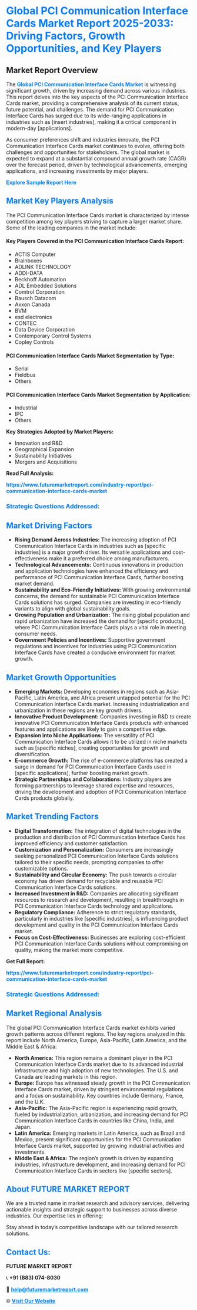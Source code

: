 <h1 style="color: #007BFF;">Global PCI Communication Interface Cards Market Report 2025-2033: Driving Factors, Growth Opportunities, and Key Players</h1>

<section id="overview">
<h2>Market Report Overview</h2>
<p>The <a href="https://www.futuremarketreport.com/industry-report/pci-communication-interface-cards-market" style="color: #007BFF; text-decoration: none;"><strong>Global PCI Communication Interface Cards Market</strong></a> is witnessing significant growth, driven by increasing demand across various industries. This report delves into the key aspects of the PCI Communication Interface Cards market, providing a comprehensive analysis of its current status, future potential, and challenges. The demand for PCI Communication Interface Cards has surged due to its wide-ranging applications in industries such as [insert industries], making it a critical component in modern-day [applications].</p>
<p>As consumer preferences shift and industries innovate, the PCI Communication Interface Cards market continues to evolve, offering both challenges and opportunities for stakeholders. The global market is expected to expand at a substantial compound annual growth rate (CAGR) over the forecast period, driven by technological advancements, emerging applications, and increasing investments by major players.</p>
</section>

<section id="overview">
<p><a href="https://www.futuremarketreport.com/request-sample/reportId=76823" style="color: #007BFF; text-decoration: none;"><strong>Explore Sample Report Here</strong></a></p>
</section>

<section id="key-players">
<h2 style="color: #007BFF;">Market Key Players Analysis</h2>
<p>The PCI Communication Interface Cards market is characterized by intense competition among key players striving to capture a larger market share. Some of the leading companies in the market include:</p>
<h4>Key Players Covered in the PCI Communication Interface Cards Report:</h4>
<ul><li>ACTIS Computer</li><li>Brainboxes</li><li>ADLINK TECHNOLOGY</li><li>ADDI-DATA</li><li>Beckhoff Automation</li><li>ADL Embedded Solutions</li><li>Comtrol Corporation</li><li>Bausch Datacom</li><li>Axxon Canada</li><li>BVM</li><li>esd electronics</li><li>CONTEC</li><li>Data Device Corporation</li><li>Contemporary Control Systems</li><li>Copley Controls</li></ul>
<h4>PCI Communication Interface Cards Market Segmentation by Type:</h4>
<ul><li>Serial</li><li>Fieldbus</li><li>Others</li></ul>

<h4>PCI Communication Interface Cards Market Segmentation by Application:</h4>
<ul><li>Industrial</li><li>IPC</li><li>Others</li></ul>
<p><strong>Key Strategies Adopted by Market Players:</strong></p>
<ul>
<li>Innovation and R&D</li>
<li>Geographical Expansion</li>
<li>Sustainability Initiatives</li>
<li>Mergers and Acquisitions</li>
</ul>
</section>

<section>
<p><strong>Read Full Analysis: </strong></p><a href="https://www.futuremarketreport.com/industry-report/pci-communication-interface-cards-market" style="color: #007BFF; text-decoration: none;"><strong>https://www.futuremarketreport.com/industry-report/pci-communication-interface-cards-market</strong></a>
<h3 style="color: #007BFF;">Strategic Questions Addressed:</h3>
</section>

<section id="driving-factors">
<h2 style="color: #007BFF;">Market Driving Factors</h2>
<ul>
<li><strong>Rising Demand Across Industries:</strong> The increasing adoption of PCI Communication Interface Cards in industries such as [specific industries] is a major growth driver. Its versatile applications and cost-effectiveness make it a preferred choice among manufacturers.</li>
<li><strong>Technological Advancements:</strong> Continuous innovations in production and application technologies have enhanced the efficiency and performance of PCI Communication Interface Cards, further boosting market demand.</li>
<li><strong>Sustainability and Eco-Friendly Initiatives:</strong> With growing environmental concerns, the demand for sustainable PCI Communication Interface Cards solutions has surged. Companies are investing in eco-friendly variants to align with global sustainability goals.</li>
<li><strong>Growing Population and Urbanization:</strong> The rising global population and rapid urbanization have increased the demand for [specific products], where PCI Communication Interface Cards plays a vital role in meeting consumer needs.</li>
<li><strong>Government Policies and Incentives:</strong> Supportive government regulations and incentives for industries using PCI Communication Interface Cards have created a conducive environment for market growth.</li>
</ul>
</section>

<section id="growth-opportunities">
<h2 style="color: #007BFF;">Market Growth Opportunities</h2>
<ul>
<li><strong>Emerging Markets:</strong> Developing economies in regions such as Asia-Pacific, Latin America, and Africa present untapped potential for the PCI Communication Interface Cards market. Increasing industrialization and urbanization in these regions are key growth drivers.</li>
<li><strong>Innovative Product Development:</strong> Companies investing in R&D to create innovative PCI Communication Interface Cards products with enhanced features and applications are likely to gain a competitive edge.</li>
<li><strong>Expansion into Niche Applications:</strong> The versatility of PCI Communication Interface Cards allows it to be utilized in niche markets such as [specific niches], creating opportunities for growth and diversification.</li>
<li><strong>E-commerce Growth:</strong> The rise of e-commerce platforms has created a surge in demand for PCI Communication Interface Cards used in [specific applications], further boosting market growth.</li>
<li><strong>Strategic Partnerships and Collaborations:</strong> Industry players are forming partnerships to leverage shared expertise and resources, driving the development and adoption of PCI Communication Interface Cards products globally.</li>
</ul>
</section>

<section id="trending-factors">
<h2 style="color: #007BFF;">Market Trending Factors</h2>
<ul>
<li><strong>Digital Transformation:</strong> The integration of digital technologies in the production and distribution of PCI Communication Interface Cards has improved efficiency and customer satisfaction.</li>
<li><strong>Customization and Personalization:</strong> Consumers are increasingly seeking personalized PCI Communication Interface Cards solutions tailored to their specific needs, prompting companies to offer customizable options.</li>
<li><strong>Sustainability and Circular Economy:</strong> The push towards a circular economy has driven demand for recyclable and reusable PCI Communication Interface Cards solutions.</li>
<li><strong>Increased Investment in R&D:</strong> Companies are allocating significant resources to research and development, resulting in breakthroughs in PCI Communication Interface Cards technology and applications.</li>
<li><strong>Regulatory Compliance:</strong> Adherence to strict regulatory standards, particularly in industries like [specific industries], is influencing product development and quality in the PCI Communication Interface Cards market.</li>
<li><strong>Focus on Cost-Effectiveness:</strong> Businesses are exploring cost-efficient PCI Communication Interface Cards solutions without compromising on quality, making the market more competitive.</li>
</ul>
</section>

<section>
<p><strong>Get Full Report: </strong></p><a href="https://www.futuremarketreport.com/industry-report/pci-communication-interface-cards-market" style="color: #007BFF; text-decoration: none;"><strong>https://www.futuremarketreport.com/industry-report/pci-communication-interface-cards-market</strong></a>
<h3 style="color: #007BFF;">Strategic Questions Addressed:</h3>
</section>


<section id="regional-analysis">
<h2 style="color: #007BFF;">Market Regional Analysis</h2>
<p>The global PCI Communication Interface Cards market exhibits varied growth patterns across different regions. The key regions analyzed in this report include North America, Europe, Asia-Pacific, Latin America, and the Middle East & Africa:</p>
<ul>
<li><strong>North America:</strong> This region remains a dominant player in the PCI Communication Interface Cards market due to its advanced industrial infrastructure and high adoption of new technologies. The U.S. and Canada are leading markets in this region.</li>
<li><strong>Europe:</strong> Europe has witnessed steady growth in the PCI Communication Interface Cards market, driven by stringent environmental regulations and a focus on sustainability. Key countries include Germany, France, and the U.K.</li>
<li><strong>Asia-Pacific:</strong> The Asia-Pacific region is experiencing rapid growth, fueled by industrialization, urbanization, and increasing demand for PCI Communication Interface Cards in countries like China, India, and Japan.</li>
<li><strong>Latin America:</strong> Emerging markets in Latin America, such as Brazil and Mexico, present significant opportunities for the PCI Communication Interface Cards market, supported by growing industrial activities and investments.</li>
<li><strong>Middle East & Africa:</strong> The region’s growth is driven by expanding industries, infrastructure development, and increasing demand for PCI Communication Interface Cards in sectors like [specific sectors].</li>
</ul>
</section>

<footer>
<h2 style="color: #007BFF;">About FUTURE MARKET REPORT</h2>
<p>We are a trusted name in market research and advisory services, delivering actionable insights and strategic support to businesses across diverse industries. Our expertise lies in offering:</p>

<p>Stay ahead in today’s competitive landscape with our tailored research solutions.</p>

<h2 style="color: #007BFF;">Contact Us:</h2>
<p><strong>FUTURE MARKET REPORT</strong></p>
<p>📞 <strong>+91 (883) 074-8030</strong></p>
<p>📧 <strong><a href="mailto:help@futuremarketreport.com" style="color: #007BFF;">help@futuremarketreport.com</a></strong></p>
<p>🌐 <strong><a href="https://www.futuremarketreport.com/" style="color: #007BFF;">Visit Our Website</a></strong></p>
</footer>